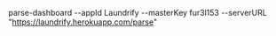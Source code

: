 parse-dashboard --appId Laundrify --masterKey fur3l153 --serverURL "https://laundrify.herokuapp.com/parse"
